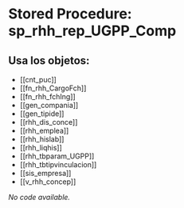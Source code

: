 # Stored Procedure: sp_rhh_rep_UGPP_Comp

## Usa los objetos:
- [[cnt_puc]]
- [[fn_rhh_CargoFch]]
- [[fn_rhh_fchIng]]
- [[gen_compania]]
- [[gen_tipide]]
- [[rhh_dis_conce]]
- [[rhh_emplea]]
- [[rhh_hislab]]
- [[rhh_liqhis]]
- [[rhh_tbparam_UGPP]]
- [[rhh_tbtipvinculacion]]
- [[sis_empresa]]
- [[v_rhh_concep]]

*No code available.*
